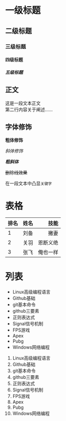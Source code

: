 


# 一级标题
## 二级标题
### 三级标题
#### 四级标题
##### 五级标题


## 正文
   这是一段文本正文<br>
第二行内容关于阐述......<br>

## 字体修饰

**粗体修饰**

*斜体修饰*

***粗斜体***

~~删除线效果~~

在一段文本中凸显`关键字`

# 表格
|排名|姓名|技能|
--|:--:|--:
|1|刘备|撇妻|
|2|关羽|恩断义绝|
|3|张飞|俺也一样|


# 列表
* Linux高级编程语言
 * Github基础
  * git基本命令
  * github三要素
 * 正则表达式
 * Signal信号机制
* FPS游戏
 * Apex
 * Pubg
* Windows网络编程

1. Linux高级编程语言
 1. Github基础
  1. git基本命令
  2. github三要素
 2. 正则表达式
 3. Signal信号机制
2. FPS游戏
 1. Apex
 2. Pubg
3. Windows网络编程



